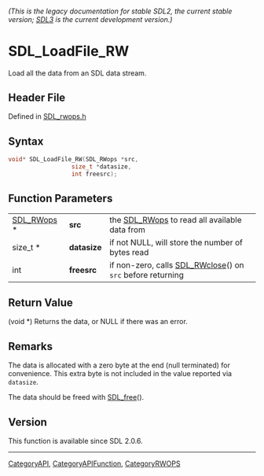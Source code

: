 ###### (This is the legacy documentation for stable SDL2, the current stable version; [SDL3](https://wiki.libsdl.org/SDL3/) is the current development version.)
# SDL_LoadFile_RW

Load all the data from an SDL data stream.

## Header File

Defined in [SDL_rwops.h](https://github.com/libsdl-org/SDL/blob/SDL2/include/SDL_rwops.h)

## Syntax

```c
void* SDL_LoadFile_RW(SDL_RWops *src,
                  size_t *datasize,
                  int freesrc);
```

## Function Parameters

|                          |              |                                                                           |
| ------------------------ | ------------ | ------------------------------------------------------------------------- |
| [SDL_RWops](SDL_RWops) * | **src**      | the [SDL_RWops](SDL_RWops) to read all available data from                |
| size_t *                 | **datasize** | if not NULL, will store the number of bytes read                          |
| int                      | **freesrc**  | if non-zero, calls [SDL_RWclose](SDL_RWclose)() on `src` before returning |

## Return Value

(void *) Returns the data, or NULL if there was an error.

## Remarks

The data is allocated with a zero byte at the end (null terminated) for
convenience. This extra byte is not included in the value reported via
`datasize`.

The data should be freed with [SDL_free](SDL_free)().

## Version

This function is available since SDL 2.0.6.

----
[CategoryAPI](CategoryAPI), [CategoryAPIFunction](CategoryAPIFunction), [CategoryRWOPS](CategoryRWOPS)

